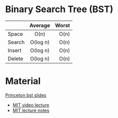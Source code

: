 # Binary Search Tree (BST)

|		         | Average	| Worst |
| ---------- | :-------:| ----: |
| Space		   | O(n)	    | O(n)  |
| Search		 | O(log n) |	O(n)  |
| Insert		 | O(log n) |	O(n)  |
| Delete		 | O(log n) |	O(n)  |


# Material

[Princeton bst slides](http://algs4.cs.princeton.edu/lectures/32BinarySearchTrees.pdf)

* [MIT video lecture](https://ocw.mit.edu/courses/electrical-engineering-and-computer-science/6-006-introduction-to-algorithms-fall-2011/lecture-videos/lecture-5-binary-search-trees-bst-sort/)
* [MIT lecture notes](http://www.cse.unt.edu/~tarau/teaching/AnAlgo/MIT_PDF_slides/MIT6_006F11_lec05.pdf)
